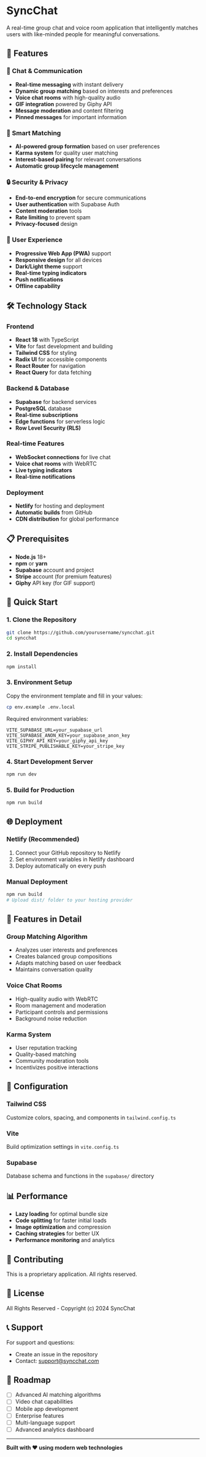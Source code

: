 # SyncChat

A real-time group chat and voice room application that intelligently matches users with like-minded people for meaningful conversations.

## 🚀 Features

### 💬 Chat & Communication
- **Real-time messaging** with instant delivery
- **Dynamic group matching** based on interests and preferences
- **Voice chat rooms** with high-quality audio
- **GIF integration** powered by Giphy API
- **Message moderation** and content filtering
- **Pinned messages** for important information

### 🎯 Smart Matching
- **AI-powered group formation** based on user preferences
- **Karma system** for quality user matching
- **Interest-based pairing** for relevant conversations
- **Automatic group lifecycle management**

### 🔒 Security & Privacy
- **End-to-end encryption** for secure communications
- **User authentication** with Supabase Auth
- **Content moderation** tools
- **Rate limiting** to prevent spam
- **Privacy-focused** design

### 📱 User Experience
- **Progressive Web App (PWA)** support
- **Responsive design** for all devices
- **Dark/Light theme** support
- **Real-time typing indicators**
- **Push notifications**
- **Offline capability**

## 🛠️ Technology Stack

### Frontend
- **React 18** with TypeScript
- **Vite** for fast development and building
- **Tailwind CSS** for styling
- **Radix UI** for accessible components
- **React Router** for navigation
- **React Query** for data fetching

### Backend & Database
- **Supabase** for backend services
- **PostgreSQL** database
- **Real-time subscriptions**
- **Edge functions** for serverless logic
- **Row Level Security (RLS)**

### Real-time Features
- **WebSocket connections** for live chat
- **Voice chat rooms** with WebRTC
- **Live typing indicators**
- **Real-time notifications**

### Deployment
- **Netlify** for hosting and deployment
- **Automatic builds** from GitHub
- **CDN distribution** for global performance

## 📋 Prerequisites

- **Node.js** 18+ 
- **npm** or **yarn**
- **Supabase** account and project
- **Stripe** account (for premium features)
- **Giphy** API key (for GIF support)

## 🚀 Quick Start

### 1. Clone the Repository
```bash
git clone https://github.com/yourusername/syncchat.git
cd syncchat
```

### 2. Install Dependencies
```bash
npm install
```

### 3. Environment Setup
Copy the environment template and fill in your values:
```bash
cp env.example .env.local
```

Required environment variables:
```env
VITE_SUPABASE_URL=your_supabase_url
VITE_SUPABASE_ANON_KEY=your_supabase_anon_key
VITE_GIPHY_API_KEY=your_giphy_api_key
VITE_STRIPE_PUBLISHABLE_KEY=your_stripe_key
```

### 4. Start Development Server
```bash
npm run dev
```

### 5. Build for Production
```bash
npm run build
```

## 🌐 Deployment

### Netlify (Recommended)
1. Connect your GitHub repository to Netlify
2. Set environment variables in Netlify dashboard
3. Deploy automatically on every push

### Manual Deployment
```bash
npm run build
# Upload dist/ folder to your hosting provider
```

## 📱 Features in Detail

### Group Matching Algorithm
- Analyzes user interests and preferences
- Creates balanced group compositions
- Adapts matching based on user feedback
- Maintains conversation quality

### Voice Chat Rooms
- High-quality audio with WebRTC
- Room management and moderation
- Participant controls and permissions
- Background noise reduction

### Karma System
- User reputation tracking
- Quality-based matching
- Community moderation tools
- Incentivizes positive interactions

## 🔧 Configuration

### Tailwind CSS
Customize colors, spacing, and components in `tailwind.config.ts`

### Vite
Build optimization settings in `vite.config.ts`

### Supabase
Database schema and functions in the `supabase/` directory

## 📊 Performance

- **Lazy loading** for optimal bundle size
- **Code splitting** for faster initial loads
- **Image optimization** and compression
- **Caching strategies** for better UX
- **Performance monitoring** and analytics

## 🤝 Contributing

This is a proprietary application. All rights reserved.

## 📄 License

All Rights Reserved - Copyright (c) 2024 SyncChat

## 📞 Support

For support and questions:
- Create an issue in the repository
- Contact: support@syncchat.com

## 🔮 Roadmap

- [ ] Advanced AI matching algorithms
- [ ] Video chat capabilities
- [ ] Mobile app development
- [ ] Enterprise features
- [ ] Multi-language support
- [ ] Advanced analytics dashboard

---

**Built with ❤️ using modern web technologies**
